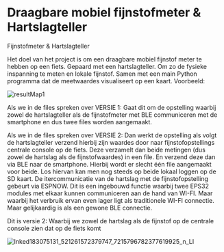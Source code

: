 
# Draagbare mobiel fijnstofmeter & Hartslagteller
Fijnstofmeter &amp; Hartslagteller

Het doel van het project is om een draagbare mobiel fijnstof meter te hebben op een fiets. Gepaard met een hartslagteller. Om zo de fysieke inspanning te meten en lokale fijnstof. Samen met een main Python programma dat de meetwaardes visualiseert op een kaart. Voorbeeld:

![resultMap1](https://user-images.githubusercontent.com/78153942/117574484-89bc1d80-b0dd-11eb-8aaa-2bfb0591817b.png)

Als we in de files spreken over VERSIE 1:
Gaat dit om de opstelling waarbij zowel de hartslagteller als de fijnstofmeter met BLE communiceren met de smartphone en dus twee files worden aangemaakt.

Als we in de files spreken over VERSIE 2:
Dan werkt de opstelling als volgt de hartslagteller verzend hierbij zijn waardes door naar fijnstofopstellings centrale console op de fiets. Deze verzamelt dan beide metingen (dus zowel de hartslag als de fijnstofwaardes) in een file. En verzend deze dan via BLE naar de smartphone.
Hierbij wordt er slecht één file aangemaakt voor beide. Los hiervan kan men nog steeds op beide lokaal loggen op de SD kaart.
De itercommunicatie van de hartslag met de fijnstofopstelling gebeurt via ESPNOW. Dit is een ingebouwd functie waarbij twee EPS32 modules met elkaar kunnen communiceren aan de hand van WI-FI. Maar waarbij het verbruik ervan even lager ligt als traditionele WI-FI connectie. Maar gelijkaardig is als een gewone BLE connectie.

Dit is versie 2: Waarbij we zowel de hartslag als de fijnstof op de centrale console zien dat op de fiets komt

![Inked183075131_521261572379747_7215796782377619925_n_LI](https://user-images.githubusercontent.com/78153942/117577190-0bfe0f00-b0e9-11eb-8e33-209d2956543e.jpg)


